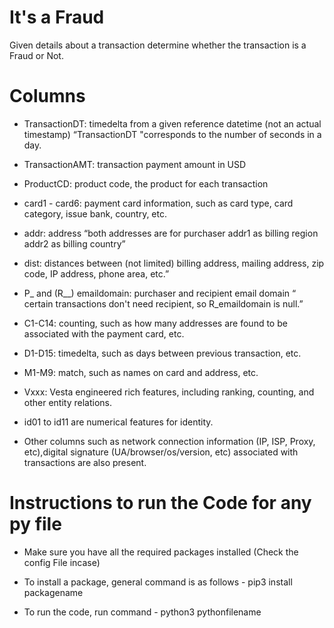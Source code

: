 # It's a Fraud
Given details about a transaction determine whether the transaction is a Fraud or Not.
# Columns

* TransactionDT: timedelta from a given reference datetime (not an actual timestamp) “TransactionDT "corresponds to the number of seconds in a day.

* TransactionAMT: transaction payment amount in USD

* ProductCD: product code, the product for each transaction

* card1 - card6: payment card information, such as card type, card category, issue bank, country, etc.

* addr: address 
  “both addresses are for purchaser
   addr1 as billing region
   addr2 as billing country”
* dist: distances between (not limited) billing address, mailing address, zip code, IP address, phone area, etc.”

* P_ and (R__) emaildomain: purchaser and recipient email domain
    “ certain transactions don't need recipient, so R_emaildomain is null.”
    
* C1-C14: counting, such as how many addresses are found to be associated with the payment card, etc.

* D1-D15: timedelta, such as days between previous transaction, etc.

* M1-M9: match, such as names on card and address, etc.

* Vxxx: Vesta engineered rich features, including ranking, counting, and other entity relations.

* id01 to id11 are numerical features for identity.

* Other columns such as network connection information (IP, ISP, Proxy, etc),digital signature (UA/browser/os/version, etc) associated with transactions are also present.

# Instructions to run the Code for any py file

* Make sure you have all the required packages installed (Check the config File incase)

* To install a package, general command is as follows - pip3 install packagename

* To run the code, run command - python3 pythonfilename

